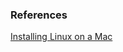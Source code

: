 ### References

[Installing Linux on a Mac](http://www.macworld.co.uk/how-to/mac/how-install-linux-on-mac-3637265/)
